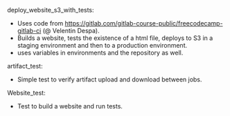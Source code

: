 deploy_website_s3_with_tests:
  - Uses code from https://gitlab.com/gitlab-course-public/freecodecamp-gitlab-ci (@ Velentin Despa).
  - Builds a website, tests the existence of a html file, deploys to S3 in a staging environment and then to a production environment.
  - uses variables in environments and the repository as well.
    
artifact_test:
  - Simple test to verify artifact upload and download between jobs.

Website_test:
  - Test to build a website and run tests.
